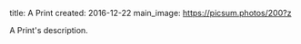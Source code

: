 title: A Print 
created: 2016-12-22
main_image: https://picsum.photos/200?z

A Print's description.
